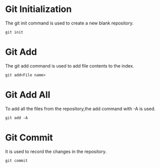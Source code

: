 # Git Initialization
The git init command is used to create a new blank repository.
```
git init
```
# Git Add
The git add command is used to add file contents to the index.
```
git add<File name>
```
# Git Add All
To add all the files from the repository,the add command with -A is used.
```
git add -A
```
# Git Commit
It is used to record the changes in the repository.
```
git commit
```

